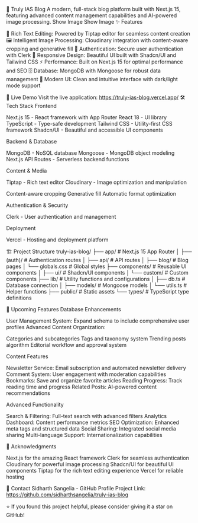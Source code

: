 📝 Truly IAS Blog
A modern, full-stack blog platform built with Next.js 15, featuring advanced content management capabilities and AI-powered image processing.
Show Image
Show Image
✨ Features

📝 Rich Text Editing: Powered by Tiptap editor for seamless content creation
🖼️ Intelligent Image Processing: Cloudinary integration with content-aware cropping and generative fill
🔐 Authentication: Secure user authentication with Clerk
📱 Responsive Design: Beautiful UI built with Shadcn/UI and Tailwind CSS
⚡ Performance: Built on Next.js 15 for optimal performance and SEO
🗄️ Database: MongoDB with Mongoose for robust data management
🎨 Modern UI: Clean and intuitive interface with dark/light mode support

🚀 Live Demo
Visit the live application: https://truly-ias-blog.vercel.app/
🛠️ Tech Stack
Frontend

Next.js 15 - React framework with App Router
React 18 - UI library
TypeScript - Type-safe development
Tailwind CSS - Utility-first CSS framework
Shadcn/UI - Beautiful and accessible UI components

Backend & Database

MongoDB - NoSQL database
Mongoose - MongoDB object modeling
Next.js API Routes - Serverless backend functions

Content & Media

Tiptap - Rich text editor
Cloudinary - Image optimization and manipulation

Content-aware cropping
Generative fill
Automatic format optimization


Authentication & Security

Clerk - User authentication and management

Deployment

Vercel - Hosting and deployment platform


🏗️ Project Structure
truly-ias-blog/
├── app/                    # Next.js 15 App Router
│   ├── (auth)/            # Authentication routes
│   ├── api/               # API routes
│   ├── blog/              # Blog pages
│   └── globals.css        # Global styles
├── components/            # Reusable UI components
│   ├── ui/               # Shadcn/UI components
│   └── custom/           # Custom components
├── lib/                  # Utility functions and configurations
│   ├── db.ts            # Database connection
│   ├── models/          # Mongoose models
│   └── utils.ts         # Helper functions
├── public/              # Static assets
└── types/               # TypeScript type definitions


🔮 Upcoming Features
Database Enhancements

User Management System: Expand schema to include comprehensive user profiles
Advanced Content Organization:

Categories and subcategories
Tags and taxonomy system
Trending posts algorithm
Editorial workflow and approval system

Content Features

Newsletter Service: Email subscription and automated newsletter delivery
Comment System: User engagement with moderation capabilities
Bookmarks: Save and organize favorite articles
Reading Progress: Track reading time and progress
Related Posts: AI-powered content recommendations

Advanced Functionality

Search & Filtering: Full-text search with advanced filters
Analytics Dashboard: Content performance metrics
SEO Optimization: Enhanced meta tags and structured data
Social Sharing: Integrated social media sharing
Multi-language Support: Internationalization capabilities


 
🙏 Acknowledgments

Next.js for the amazing React framework
Clerk for seamless authentication
Cloudinary for powerful image processing
Shadcn/UI for beautiful UI components
Tiptap for the rich text editing experience
Vercel for reliable hosting

📧 Contact
Sidharth Sangelia - GitHub Profile
Project Link: https://github.com/sidharthsangelia/truly-ias-blog

⭐ If you found this project helpful, please consider giving it a star on GitHub!
